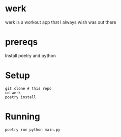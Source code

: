 # werk
werk is a workout app that I always wish was out there

# prereqs

Install poetry and python

# Setup

```
git clone # this repo
cd werk
poetry install
```

# Running
```
poetry run python main.py
```
